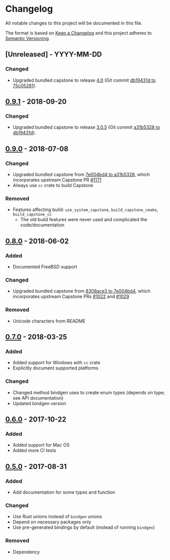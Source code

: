 # Changelog
All notable changes to this project will be documented in this file.

The format is based on [Keep a Changelog](https://keepachangelog.com/en/1.0.0/)
and this project adheres to [Semantic Versioning](https://semver.org/spec/v2.0.0.html).

## [Unreleased] - YYYY-MM-DD

### Changed
- Upgraded bundled capstone to release [4.0](https://github.com/aquynh/capstone/releases/tag/4.0)
  (Git commit [db19431d to 75c05281](https://github.com/aquynh/capstone/compare/db19431d...75c05281)).

## [0.9.1] - 2018-09-20
### Changed
- Upgraded bundled capstone to release [3.0.5](https://github.com/aquynh/capstone/releases/tag/3.0.5)
  (Git commit [a31b5328 to db19431d](https://github.com/aquynh/capstone/compare/a31b5328...db19431d)).

## [0.9.0] - 2018-07-08

### Changed
- Upgraded bundled capstone from
  [7e004bd4 to a31b5328](https://github.com/aquynh/capstone/compare/7e004bd4...a31b5328),
  which incorporates upstream Capstone PR
  [#1171](https://github.com/aquynh/capstone/pull/1171)
- Always use `cc` crate to build Capstone

### Removed
- Features affecting build: `use_system_capstone`, `build_capstone_cmake`, `build_capstone_cc`
    - The old build features were never used and complicated the code/documentation

## [0.8.0] - 2018-06-02
### Added
- Documented FreeBSD support

### Changed
- Upgraded bundled capstone from
  [8308ace3 to 7e004bd4](https://github.com/aquynh/capstone/compare/8308ace3...7e004bd4),
  which incorporates upstream Capstone PRs
  [#1022](https://github.com/aquynh/capstone/pull/1022) and
  [#1029](https://github.com/aquynh/capstone/pull/1029)

### Removed
- Unicode characters from README

## [0.7.0] - 2018-03-25
### Added
- Added support for Windows with `cc` crate
- Explicitly document supported platforms

### Changed
- Changed method bindgen uses to create enum types (depends on type; see API documentation)
- Updated bindgen version

## [0.6.0] - 2017-10-22
### Added
- Added support for Mac OS
- Added more CI tests

## [0.5.0] - 2017-08-31
### Added
- Add documentation for some types and function

### Changed
- Use Rust unions instead of `bindgen` unions
- Depend on necessary packages only
- Use pre-generated bindings by default (instead of running `bindgen`)

### Removed
- Dependency

[0.9.1]: https://github.com/capstone-rust/capstone-sys/compare/v0.9.0...v0.9.1
[0.9.0]: https://github.com/capstone-rust/capstone-sys/compare/v0.8.0...v0.9.0
[0.8.0]: https://github.com/capstone-rust/capstone-sys/compare/v0.7.0...v0.8.0
[0.7.0]: https://github.com/capstone-rust/capstone-sys/compare/v0.6.0...v0.7.0
[0.6.0]: https://github.com/capstone-rust/capstone-sys/compare/v0.5.0...v0.6.0
[0.5.0]: https://github.com/capstone-rust/capstone-sys/releases/tag/v0.5.0
